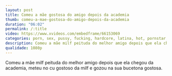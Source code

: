 ```yaml
---
layout: post
title: Comeu a mãe gostosa do amigo depois da academia
thumb: comeu-a-mae-gostosa-do-amigo-depois-da-academia
duration: "06:02"
permalink: /:title
video: https://www.xvideos.com/embedframe/66153069
categories: porn, sex, pussy, fucking, hardcore, latina, hot, pornstar, petite, milf, doggystyle, amateur, deepthroat, orgasm, gostosa, big-dick, anal-sex
description: Comeu a mãe milf peituda do melhor amigo depois que ela chegou da academia, meteu no cu gostoso da milf e gozou na sua bucetona gostosa.
qualidade: 1080p
---
```

Comeu a mãe milf peituda do melhor amigo depois que ela chegou da academia, meteu no cu gostoso da milf e gozou na sua bucetona gostosa.